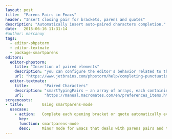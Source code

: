 ```yaml
---
layout: post
title:  "Parens Pairs in Emacs"
header: "Insert closing pair for brackets, parens and quotes"
description: "Automatically insert auto-paired characters completion."
date:   2015-06-16 11:31:14
#author: marcanuy
tags:
  - editor-phpstorm
  - editor-textmate
  - package-smartparens
editors:
  editor-phpstorm:
    title: "Insertion of paired elements"
    description: "you can configure the editor's behavior related to the paired braces. When the option Insert pair is enabled, the closing brace is automatically added with indent on pressing Enter"
    url: "https://www.jetbrains.com/phpstorm/help/completing-punctuation.html"
  editor-textmate:
    title:       "Paired Characters"
    description: "smartTypingPairs — an array of arrays, each containing a pair of characters where when the first is typed, the second will be inserted"
    url:         "https://manual.macromates.com/en/preferences_items.html"
screencasts:
- title:        Using smartparens-mode
  usecase:
    - action:   Complete each opening bracket or quote automatically every time they are typed.
      key:
      function: smartparens-mode
      desc:     Minor mode for Emacs that deals with parens pairs and tries to be smart about it.
---
```

